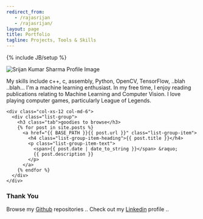 ```yaml
---
redirect_from: 
   - /rajasrijan
   - /rajasrijan/
layout: page
title: Portfolio
tagline: Projects, Tools & Skills
---
```

{% include JB/setup %}

<div class="container">
  <div class="row">
    <div class="col-xs-12 col-md-6">
      <div class="row">
        <div class="col-xs-6">
          <img class="img-responsive img-circle"
               src="https://avatars2.githubusercontent.com/u/9075044"
               alt="Srijan Kumar Sharma Profile Image"/>
        </div>
        <div class="col-xs-6">
          <p>
                My skills include c++, c, assembly, Python, OpenCV, TensorFlow, ..blah ..blah... I'm a machine learning enthusiast. In my free time, I enjoy reading publications relating to Machine Learning and Computer Vision. I love playing computer games, particularly League of Legends.
          </p>
        </div>
      </div>
    </div>
    
    <div class="col-xs-12 col-md-6">
      <div class="list-group">
        <h3 class="tab">goodies to browse</h3>
        {% for post in site.posts %}
          <a href="{{ BASE_PATH }}{{ post.url }}" class="list-group-item">
            <h4 class="list-group-item-heading">{{ post.title }}</h4>
            <p class="list-group-item-text">
              <span>{{ post.date | date_to_string }}</span> &raquo; 
              {{ post.description }}
            </p>
          </a>
        {% endfor %}    
      </div>
    </div>
  </div>
</div>

### Thank You

Browse my [Github](https://github.com/rajasrijan) repositories .. 
Check out my [Linkedin](https://in.linkedin.com/in/srijan-kumar-sharma-0a9659b4) profile .. 
